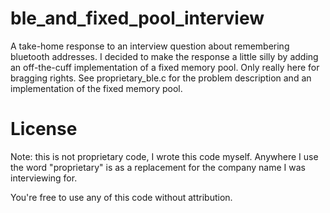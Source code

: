 # ble_and_fixed_pool_interview
A take-home response to an interview question about remembering bluetooth addresses. I decided to make the response a little silly by adding an off-the-cuff implementation of a fixed memory pool. Only really here for bragging rights. See proprietary_ble.c for the problem description and an implementation of the fixed memory pool.

# License
Note: this is not proprietary code, I wrote this code myself. Anywhere I use the word "proprietary" is as a replacement for the company name I was interviewing for.

You're free to use any of this code without attribution.
